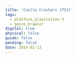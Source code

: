 ```yaml
---
title: 'Castle Crashers [PS3]'
tags:
  - platform_playstation-3
  - genre_brawler
digital: true
physical: false
guide: false
pending: false
date: 2014-02-13
---
```

